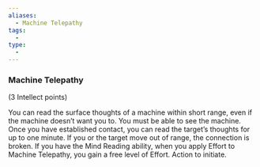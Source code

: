 ```yaml
---
aliases:
  - Machine Telepathy
tags:
  - 
type:
  - 
---
```

### Machine Telepathy

(3 Intellect points)

You can read the surface thoughts of a machine within short range, even if the machine doesn’t want you to. You must be able to see the machine. Once you have established contact, you can read the target’s thoughts for up to one minute. If you or the target move out of range, the connection is broken. If you have the Mind Reading ability, when you apply Effort to Machine Telepathy, you gain a free level of Effort. Action to initiate.